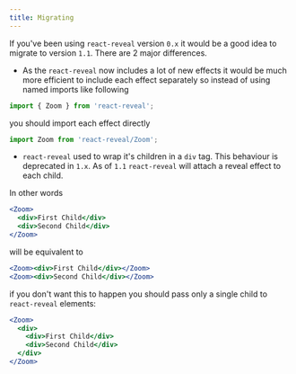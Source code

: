 ```yaml
---
title: Migrating
---
```


If you've been using `react-reveal` version `0.x` it would be a good idea to migrate to version `1.1`.
There are 2 major differences.
- As the `react-reveal` now includes a lot of new effects it would be much more efficient to include each effect separately so instead of using named imports like following
```jsx
import { Zoom } from 'react-reveal';
```
you should import each effect directly
```jsx
import Zoom from 'react-reveal/Zoom';
```
- `react-reveal`  used to wrap it's children in a `div` tag. This behaviour is deprecated in `1.x`. As of `1.1` `react-reveal` will attach a reveal effect to each child. 

In other words

```jsx
<Zoom>
  <div>First Child</div>
  <div>Second Child</div>
</Zoom>
```

will be equivalent to 

```jsx
<Zoom><div>First Child</div></Zoom>
<Zoom><div>Second Child</div></Zoom>  
```
if you don't want this to happen you should pass only a single child to `react-reveal` elements:

```jsx
<Zoom>
  <div>
    <div>First Child</div>
    <div>Second Child</div>
  </div>
</Zoom>
```
